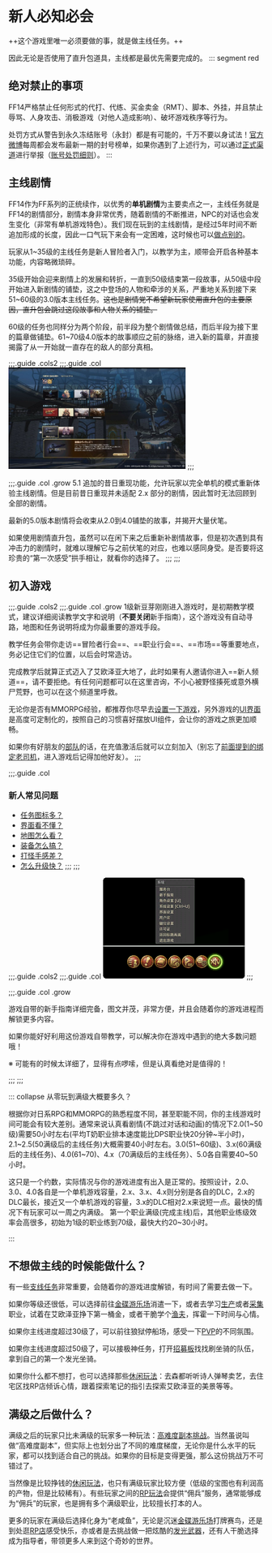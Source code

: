 # 新人必知必会

++这个游戏里唯一必须要做的事，就是做主线任务。++

<IncludePage file="_includes/basic/level.md" />

因此无论是否使用了直升包道具，主线都是最优先需要完成的。
::: segment red
## 绝对禁止的事项

FF14严格禁止任何形式的代打、代练、买金卖金（RMT）、脚本、外挂，并且禁止辱骂、人身攻击、消极游戏（对他人造成影响）、破坏游戏秩序等行为。

处罚方式从警告到永久冻结账号（永封）都是有可能的，千万不要以身试法！[官方微博](https://www.weibo.com/u/7316752765)每周都会发布最新一期的封号榜单，如果你遇到了上述行为，可以通过[正式渠道](https://bbs.nga.cn/read.php?tid=17758819)进行举报（[账号处罚细则](https://ff.web.sdo.com/web8/index.html#/newstab/newscont/268832)）。
:::
## 主线剧情

FF14作为FF系列的正统续作，以优秀的**单机剧情**为主要卖点之一，主线任务就是FF14的剧情部分，剧情本身非常优秀，随着剧情的不断推进，NPC的对话也会发生变化（非常有单机游戏特色）。我们现在玩到的主线剧情，是经过5年时间不断追加形成的长度，因此一口气玩下来会有一定困难，这时候也可以[做点别的](#不想做主线的时候能做什么？)。

玩家从1~35级的主线任务是新人冒险者入门，以教学为主，顺带会开启各种基本功能，内容略微琐碎。

35级开始会迎来剧情上的发展和转折，一直到50级结束第一段故事，从50级中段开始进入新剧情的铺垫，这之中登场的人物和牵涉的关系，严重地关系到接下来51~60级的3.0版本主线任务。~~这也是剧情党不希望新玩家使用直升包的主要原因，直升包会跳过这段故事和人物关系的铺垫。~~

60级的任务也同样分为两个阶段，前半段为整个剧情做总结，而后半段为接下里的篇章做铺垫。61~70级4.0版本的故事顺应之前的脉络，进入新的篇章，并直接揭露了从一开始就一直存在的敌人的部分真相。

;;;.guide .cols2
;;;.guide .col
<img src="./core.assets/w9OfL6p.png" alt="New Game+ 界面" style="width: 350px;"/>
;;;

;;;.guide .col .grow
5.1 追加的昔日重现功能，允许玩家以完全单机的模式重新体验主线剧情。但是目前昔日重现并未适配 2.x 部分的剧情，因此暂时无法回顾到全部的剧情。

最新的5.0版本剧情将会收束从2.0到4.0铺垫的故事，并揭开大量伏笔。

如果使用剧情直升包，虽然可以在闲下来之后重新补剧情故事，但是初次遇到具有冲击力的剧情时，就难以理解它与之前伏笔的对应，也难以感同身受。是否要将这珍贵的“第一次感受”拱手相让，就看你的选择了。
;;;
;;;

## 初入游戏

;;;.guide .cols2
;;;.guide .col .grow
1级新豆芽刚刚进入游戏时，是初期教学模式，建议详细阅读教学文字和说明（**不要关闭**新手指南），这个游戏没有自动寻路，地图和任务说明将成为你最重要的游戏手段。

教学任务会带你走访==冒险者行会==、==职业行会==、==市场==等重要地点，务必记住它们的位置，以后会时常造访。

完成教学后就算正式迈入了艾欧泽亚大地了，此时如果有人邀请你进入==新人频道==，请不要拒绝。有任何问题都可以在这里咨询，不小心被野怪揍死或意外横尸荒野，也可以在这个频道里呼救。

无论你是否有MMORPG经验，都推荐你尽早去[设置一下游戏](/basic/config.md)，另外游戏的[UI界面](/ui/know.md)是高度可定制化的，按照自己的习惯喜好摆放UI组件，会让你的游戏之旅更加顺畅。

如果你有好朋友的[部队]()的话，在充值激活后就可以立刻加入（别忘了[前面提到的绑定老司机](/before/pay.md#萌新招待领多重福利)，进入游戏后记得加他好友）。
;;;

;;;.guide .col 
### 新人常见问题
* [任务图标多？](/basic/quest.md)
* [界面看不懂？](/ui/know.md)
* [地图怎么看？](/basic/map.md)
* [装备怎么搞？](/basic/equip.md)
* [打怪手感差？](/basic/battle.md)
* [怎么升级快？](/basic/levelup.md)
;;;
;;;

;;;.guide .cols2
;;;.guide .col
![](./core.assets/150142.png)<!--图要换-->
;;;

;;;.guide .col .grow

游戏自带的新手指南详细完备，图文并茂，非常方便，并且会随着你的游戏进程而解锁更多内容。

如果你能好好利用这份游戏自带教学，可以解决你在游戏中遇到的绝大多数问题哦！

※ 可能有的时候太详细了，显得有点啰嗦，但是认真看绝对是值得的！

;;;
;;;

::: collapse 从零玩到满级大概要多久？

根据你对日系RPG和MMORPG的熟悉程度不同，甚至职能不同，你的主线游戏时间可能会有较大差别。通常来说认真看剧情(不跳过对话和动画)的情况下2.0(1~50级)需要50小时左右(平均T奶职业排本速度能比DPS职业快20分钟~半小时)，2.1~2.5(50满级后的主线任务)大概需要40小时左右。3.0(51~60级)、3.x(60满级后的主线任务)、4.0(61~70)、4.x（70满级后的主线任务）、5.0各自需要40~50小时。

这只是一个约数，实际情况与你的游戏进度有出入是正常的。按照设计，2.0、3.0、4.0各自是一个单机游戏容量，2.x、3.x、4.x则分别是各自的DLC，2.x的DLC最长，接近又一个单机游戏的容量，3.x的DLC相对2.x来说短一点。最快的情况下有玩家可以一周之内满级。
第一个职业满级(完成主线)后，其他职业练级效率会高很多，初始为1级的职业练到70级，最快大约20~30小时。

:::

## 不想做主线的时候能做什么？

有一些[支线任务](/basic/quest.md#重要任务)非常重要，会随着你的游戏进度解锁，有时间了需要去做一下。

如果你等级还很低，可以选择前往[金碟游乐场](/topic/goldsaucer.md)消遣一下，或者去学习[生产](/topic/craft.md)或者[采集](/topic/gather.md)职业，试着在艾欧泽亚挣下第一桶金，或者干脆学个[渔夫](/topic/gather.md)，挥霍一下时间与心情。

如果你主线进度超过30级了，可以前往狼狱停船场，感受一下[PVP](/topic/pvp.md)的不同氛围。

如果你主线进度超过50级了，可以接极神任务，打开[招募板](/basic/battle.md#招募)找找刷坐骑的队伍，拿到自己的第一个发光坐骑。

如果你什么都不想打，也可以选择那些[休闲玩法](/topic/relax.md)：去森都听听诗人弹琴卖艺，去住宅区找RP店倾诉心情，跟着探索笔记的指引去探索艾欧泽亚的美景等等。

## 满级之后做什么？

满级之后的玩家只比未满级的玩家多一种玩法：[高难度副本挑战](/topic/raid.md)。当然虽说叫做“高难度副本”，但实际上也划分出了不同的难度梯度，无论你是什么水平的玩家，都可以找到适合自己的挑战。如果你的目标是变得更强，那么这份挑战万不可错过了。

当然像是比较挣钱的[休闲玩法](/topic/battle.md)，也只有满级玩家比较方便（低级的宝图也有利润高的产物，但是比较稀有）。有些玩家之间的[RP玩法](/topic/relax.md#rp-角色扮演)会提供“佣兵”服务，通常能够成为“佣兵”的玩家，也是拥有多个满级职业，比较擅长打本的人。

更多的玩家在满级后选择化身为“老咸鱼”，无论是沉迷[金碟游乐场](/topic/goldsaucer.md)打牌赛鸟，还是到处逛[RP店](/topic/relax.md#rp-角色扮演)感受快乐，亦或者是去挑战做一把炫酷的[发光武器](/topic/shine.md)，还有人干脆选择成为指导者，带领更多人来到这个奇妙的世界。